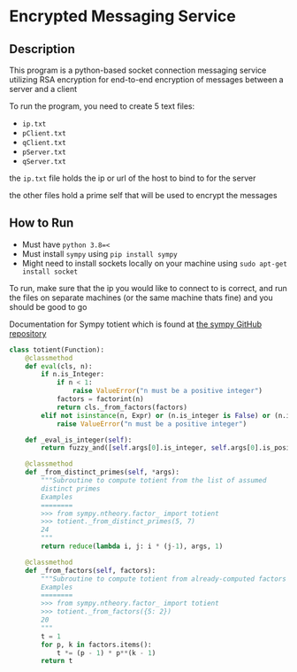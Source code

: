 # Encrypted Messaging Service
## Description
This program is a python-based socket connection messaging service utilizing RSA encryption for end-to-end encryption of messages between a server and a client

To run the program, you need to create 5 text files:
- `ip.txt`
- `pClient.txt`
- `qClient.txt`
- `pServer.txt`
- `qServer.txt`

the `ip.txt` file holds the ip or url of the host to bind to for the server

the other files hold a prime self that will be used to encrypt the messages

## How to Run

- Must have `python 3.8=<`
- Must install `sympy` using `pip install sympy` 
- Might need to install sockets locally on your machine using `sudo apt-get install socket`

To run, make sure that the ip you would like to connect to is correct, and run the files on separate machines (or the same machine thats fine) and you should be good to go


Documentation for Sympy totient which is found at [the sympy GitHub repository](https://github.com/sympy/sympy)
```python
class totient(Function):
    @classmethod
    def eval(cls, n):
        if n.is_Integer:
            if n < 1:
                raise ValueError("n must be a positive integer")
            factors = factorint(n)
            return cls._from_factors(factors)
        elif not isinstance(n, Expr) or (n.is_integer is False) or (n.is_positive is False):
            raise ValueError("n must be a positive integer")

    def _eval_is_integer(self):
        return fuzzy_and([self.args[0].is_integer, self.args[0].is_positive])

    @classmethod
    def _from_distinct_primes(self, *args):
        """Subroutine to compute totient from the list of assumed
        distinct primes
        Examples
        ========
        >>> from sympy.ntheory.factor_ import totient
        >>> totient._from_distinct_primes(5, 7)
        24
        """
        return reduce(lambda i, j: i * (j-1), args, 1)

    @classmethod
    def _from_factors(self, factors):
        """Subroutine to compute totient from already-computed factors
        Examples
        ========
        >>> from sympy.ntheory.factor_ import totient
        >>> totient._from_factors({5: 2})
        20
        """
        t = 1
        for p, k in factors.items():
            t *= (p - 1) * p**(k - 1)
        return t
```


